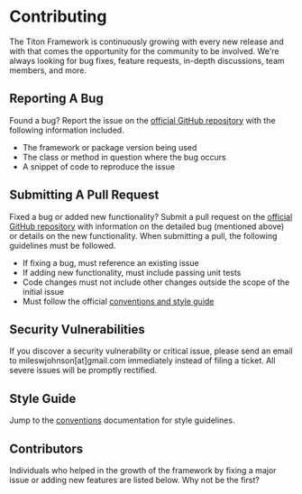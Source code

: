 # Contributing #

The Titon Framework is continuously growing with every new release and with that comes the opportunity for the community to be involved. We're always looking for bug fixes, feature requests, in-depth discussions, team members, and more.

## Reporting A Bug ##

Found a bug? Report the issue on the [official GitHub repository](https://github.com/titon/framework/issues) with the following information included.

* The framework or package version being used
* The class or method in question where the bug occurs
* A snippet of code to reproduce the issue

## Submitting A Pull Request ##

Fixed a bug or added new functionality? Submit a pull request on the [official GitHub repository](https://github.com/titon/framework/pulls) with information on the detailed bug (mentioned above) or details on the new functionality. When submitting a pull, the following guidelines must be followed.

* If fixing a bug, must reference an existing issue
* If adding new functionality, must include passing unit tests
* Code changes must not include other changes outside the scope of the initial issue
* Must follow the official [conventions and style guide](conventions.md)

## Security Vulnerabilities ##

If you discover a security vulnerability or critical issue, please send an email to mileswjohnson[at]gmail.com immediately instead of filing a ticket. All severe issues will be promptly rectified.

## Style Guide ##

Jump to the [conventions](conventions.md) documentation for style guidelines.

## Contributors ##

Individuals who helped in the growth of the framework by fixing a major issue or adding new features are listed below. Why not be the first?
